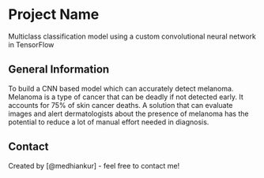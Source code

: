 # Project Name
Multiclass classification model using a custom convolutional neural network in TensorFlow


## General Information
To build a CNN based model which can accurately detect melanoma. Melanoma is a type of cancer that can be deadly if not detected early. 
It accounts for 75% of skin cancer deaths. A solution that can evaluate images and alert dermatologists about the presence of melanoma has the potential 
to reduce a lot of manual effort needed in diagnosis.



## Contact
Created by [@medhiankur] - feel free to contact me!

 
